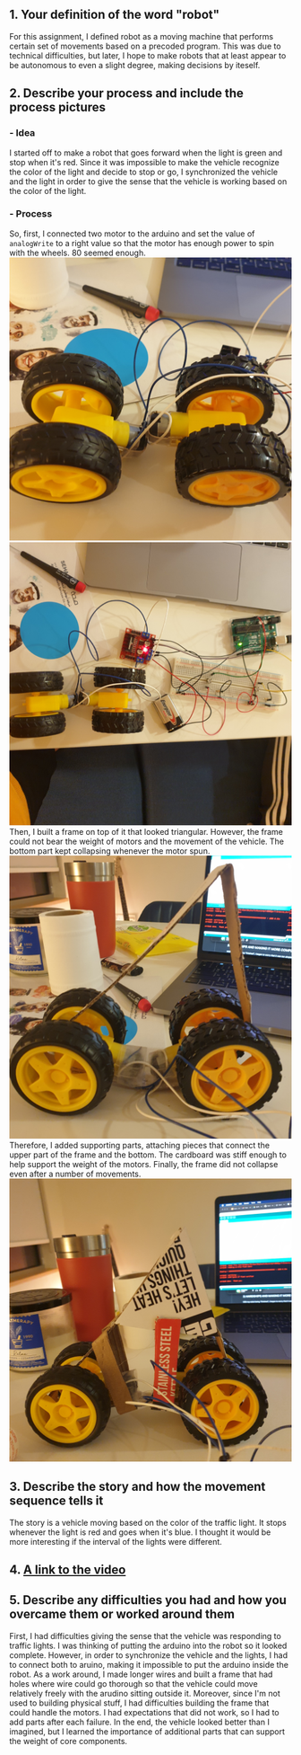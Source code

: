 ## 1. Your definition of the word "robot"
For this assignment, I defined robot as a moving machine that performs certain set of movements based on a precoded program. This was due to technical difficulties, but later, I hope to make robots that at least appear to be autonomous to even a slight degree, making decisions by iteself. 
## 2. Describe your process and include the process pictures
### - Idea
I started off to make a robot that goes forward when the light is green and stop when it's red. Since it was impossible to make the vehicle recognize the color of the light and decide to stop or go, I synchronized the vehicle and the light in order to give the sense that the vehicle is working based on the color of the light. 
### - Process
So, first, I connected two motor to the arduino and set the value of `analogWrite` to a right value so that the motor has enough power to spin with the wheels. 80 seemed enough.
![motors with wheels](./images/motor_with_wheels.jpg) ![first circuit](./images/first_iteration.jpg)
Then, I built a frame on top of it that looked triangular. However, the frame could not bear the weight of motors and the movement of the vehicle. The bottom part kept collapsing whenever the motor spun.
![initial frame](./images/initial_frame.jpg)
Therefore, I added supporting parts, attaching pieces that connect the upper part of the frame and the bottom. The cardboard was stiff enough to help support the weight of the motors. Finally, the frame did not collapse even after a number of movements.
![final vehicle](./images/final_vehicle.jpg)
## 3. Describe the story and how the movement sequence tells it
The story is a vehicle moving based on the color of the traffic light. It stops whenever the light is red and goes when it's blue. I thought it would be more interesting if the interval of the lights were different. 
## 4. [A link to the video](https://youtu.be/HxyfnpIqfb4 "project video")
## 5. Describe any difficulties you had and how you overcame them or worked around them
First, I had difficulties giving the sense that the vehicle was responding to traffic lights. I was thinking of putting the arduino into the robot so it looked complete. However, in order to synchronize the vehicle and the lights, I had to connect both to aruino, making it impossible to put the arduino inside the robot. As a work around, I made longer wires and built a frame that had holes where wire could go thorough so that the vehicle could move relatively freely with the arudino sitting outside it. 
Moreover, since I'm not used to building physical stuff, I  had difficulties building the frame that could handle the motors. I had expectations that did not work, so I had to add parts after each failure. In the end, the vehicle looked better than I imagined, but I learned the importance of additional parts that can support the weight of core components. 
